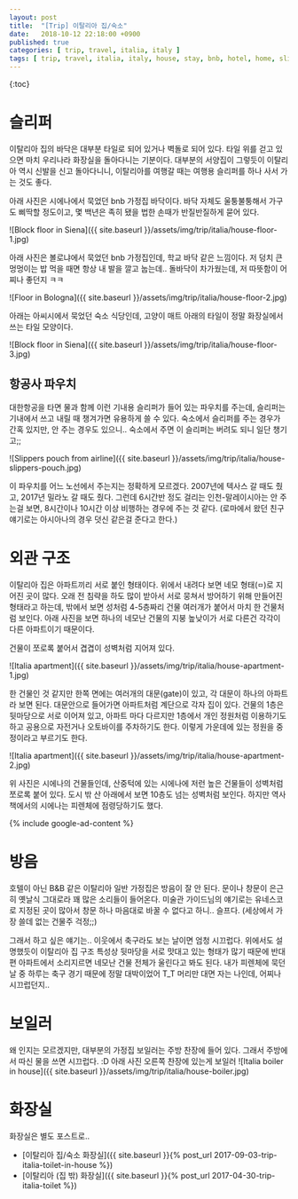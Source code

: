 ```yaml
---
layout: post
title:  "[Trip] 이탈리아 집/숙소"
date:   2018-10-12 22:18:00 +0900
published: true
categories: [ trip, travel, italia, italy ]
tags: [ trip, travel, italia, italy, house, stay, bnb, hotel, home, slippers, toilet, exterior, structure, architecture ]
---
```


{:toc}

# 슬리퍼

이탈리아 집의 바닥은 대부분 타일로 되어 있거나 벽돌로 되어 있다. 타일 위를 걷고 있으면 마치 우리나라 화장실을 돌아다니는 기분이다. 대부분의 서양집이 그렇듯이 이탈리아 역시 신발을 신고 돌아다니니, 이탈리아를 여행갈 때는 여행용 슬리퍼를 하나 사서 가는 것도 좋다.

아래 사진은 시에나에서 묵었던 bnb 가정집 바닥이다. 바닥 자체도 울퉁불퉁해서 가구도 삐딱할 정도이고, 몇 백년은 족히 됐을 법한 손때가 반질반질하게 묻어 있다.

![Block floor in Siena]({{ site.baseurl }}/assets/img/trip/italia/house-floor-1.jpg)

아래 사진은 볼로냐에서 묵었던 bnb 가정집인데, 학교 바닥 같은 느낌이다. 저 덩치 큰 멍멍이는 밥 먹을 때면 항상 내 발을 깔고 눕는데.. 돌바닥이 차가웠는데, 저 따뜻함이 어찌나 좋던지 ㅋㅋ

![Floor in Bologna]({{ site.baseurl }}/assets/img/trip/italia/house-floor-2.jpg)

아래는 아씨시에서 묵었던 숙소 식당인데, 고양이 매트 아래의 타일이 정말 화장실에서 쓰는 타일 모양이다.

![Block floor in Siena]({{ site.baseurl }}/assets/img/trip/italia/house-floor-3.jpg)


## 항공사 파우치

대한항공을 타면 물과 함께 이런 기내용 슬리퍼가 들어 있는 파우치를 주는데, 슬리퍼는 기내에서 쓰고 내릴 때 챙겨가면 유용하게 쓸 수 있다. 숙소에서 슬리퍼를 주는 경우가 간혹 있지만, 안 주는 경우도 있으니.. 숙소에서 주면 이 슬리퍼는 버려도 되니 일단 챙기고;;

![Slippers pouch from airline]({{ site.baseurl }}/assets/img/trip/italia/house-slippers-pouch.jpg)

이 파우치를 어느 노선에서 주는지는 정확하게 모르겠다. 2007년에 텍사스 갈 때도 줬고, 2017년 밀라노 갈 때도 줬다. 그런데 6시간반 정도 걸리는 인천-말레이시아는 안 주는걸 보면, 8시간이나 10시간 이상 비행하는 경우에 주는 것 같다. (로마에서 왔던 친구 얘기로는 아시아나의 경우 덧신 같은걸 준다고 한다.)


# 외관 구조

이탈리아 집은 아파트끼리 서로 붙인 형태이다. 위에서 내려다 보면 네모 형태(`ㅁ`)로 지어진 곳이 많다. 오래 전 침략을 하도 많이 받아서 서로 뭉쳐서 방어하기 위해 만들어진 형태라고 하는데, 밖에서 보면 성처럼 4-5층짜리 건물 여러개가 붙어서 마치 한 건물처럼 보인다. 아래 사진을 보면 하나의 네모난 건물의 지붕 높낮이가 서로 다른건 각각이 다른 아파트이기 때문이다.

건물이 쪼로록 붙어서 겹겹이 성벽처럼 지어져 있다.

![Italia apartment]({{ site.baseurl }}/assets/img/trip/italia/house-apartment-1.jpg)

한 건물인 것 같지만 한쪽 면에는 여러개의 대문(gate)이 있고, 각 대문이 하나의 아파트라 보면 된다. 대문안으로 들어가면 아파트처럼 계단으로 각자 집이 있다. 건물의 1층은 뒷마당으로 서로 이어져 있고, 아파트 마다 다르지만 1층에서 개인 정원처럼 이용하기도 하고 공용으로 자전거나 오토바이를 주차하기도 한다. 이렇게 가운데에 있는 정원을 중정이라고 부르기도 한다.

![Italia apartment]({{ site.baseurl }}/assets/img/trip/italia/house-apartment-2.jpg)

위 사진은 시에나의 건물들인데, 산중턱에 있는 시에나에 저런 높은 건물들이 성벽처럼 쪼로록 붙어 있다. 도시 밖 산 아래에서 보면 10층도 넘는 성벽처럼 보인다. 하지만 역사책에서의 시에나는 피렌체에 점령당하기도 했다.

{% include google-ad-content %}


# 방음

호텔이 아닌 B&B 같은 이탈리아 일반 가정집은 방음이 잘 안 된다. 문이나 창문이 은근히 옛날식 그대로라 꽤 많은 소리들이 들어온다. 미술관 가이드님의 얘기로는 유네스코로 지정된 곳이 많아서 창문 하나 마음대로 바꿀 수 없다고 하니.. 슬프다. (세상에서 가장 쓸데 없는 건물주 걱정;;)

그래서 하고 싶은 얘기는.. 이웃에서 축구라도 보는 날이면 엄청 시끄럽다. 위에서도 설명했듯이 이탈리아 집 구조 특성상 뒷마당을 서로 맛대고 있는 형태가 많기 때문에 반대편 아파트에서 소리지르면 네모난 건물 전체가 울린다고 봐도 된다. 내가 피렌체에 묵던 날 중 하루는 축구 경기 때문에 정말 대박이었어 T_T 머리만 대면 자는 나인데, 어찌나 시끄럽던지..


# 보일러

왜 인지는 모르겠지만, 대부분의 가정집 보일러는 주방 찬장에 들어 있다. 그래서 주방에서 따신 물을 쓰면 시끄럽다. :D 아래 사진 오른쪽 찬장에 있는게 보일러
![Italia boiler in house]({{ site.baseurl }}/assets/img/trip/italia/house-boiler.jpg)


# 화장실

화장실은 별도 포스트로..

- [이탈리아 집/숙소 화장실]({{ site.baseurl }}{% post_url 2017-09-03-trip-italia-toilet-in-house %})
- [이탈리아 (집 밖) 화장실]({{ site.baseurl }}{% post_url 2017-04-30-trip-italia-toilet %})

